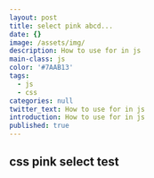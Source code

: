 ```yaml
---
layout: post
title: select pink abcd...
date: {}
image: /assets/img/
description: How to use for in js
main-class: js
color: '#7AAB13'
tags:
  - js
  - css
categories: null
twitter_text: How to use for in js
introduction: How to use for in js
published: true
---
```


## css pink select test


<script src="https://gist.github.com/HowieWang/47eb8c9d7d498cdfcf96244e85f05bc4.js"></script>
<script>
	var aFile = document.getElementsByClassName('gist-file'); // [0].style.marginLeft='50%';
   for(var i; i<aFile.length; i++){
       aFile[i].style.marginLeft='11%';
       aFile[i].style.marginRight='11%';
   }
</script>


